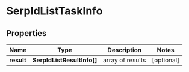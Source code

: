 # SerpIdListTaskInfo

## Properties

| Name | Type | Description | Notes |
|------------ | ------------- | ------------- | -------------|
**result** | **SerpIdListResultInfo[]** | array of results |[optional]|